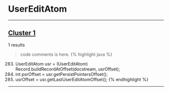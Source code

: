 # UserEditAtom

***

## [Cluster 1](./1)
1 results
> code comments is here.
{% highlight java %}
283. UserEditAtom usr = (UserEditAtom) Record.buildRecordAtOffset(docstream, usrOffset);
285. int psrOffset = usr.getPersistPointersOffset();
296. usrOffset = usr.getLastUserEditAtomOffset();
{% endhighlight %}

***

